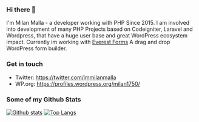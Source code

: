 ### Hi there 👋

I'm Milan Malla - a developer working with PHP Since 2015. I am involved into development of many PHP Projects based on Codeigniter, Laravel and Wordpress, that have a huge user base and great WordPress ecosystem impact. Currently im working with [Everest Forms](https://wpeverest.com/wordpress-plugins/everest-forms) A drag and drop WordPress form builder.
### Get in touch
- Twitter: https://twitter.com/immilanmalla
- WP.org: https://profiles.wordpress.org/milan1750/

### Some of my Github Stats
[![Github stats](https://github-readme-stats.vercel.app/api?username=milan1750&show_icons=true&include_all_commits=true&hide=stars&line_height=24)](https://github.com/anuraghazra/github-readme-stats)
[![Top Langs](https://github-readme-stats.vercel.app/api/top-langs/?username=milan1750&layout=compact)](https://github.com/anuraghazra/github-readme-stats)
